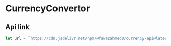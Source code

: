 # CurrencyConvertor


## Api link
```javascript
let url = `https://cdn.jsdelivr.net/npm/@fawazahmed0/currency-api@latest/v1/currencies/${currency}.json`
```
